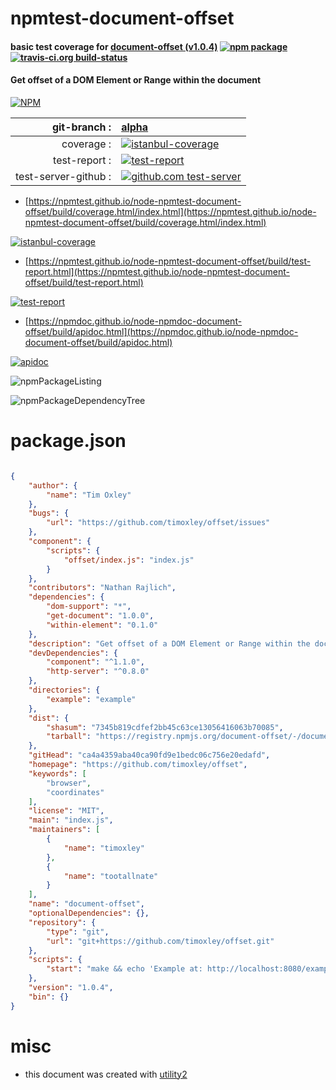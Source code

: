 # npmtest-document-offset

#### basic test coverage for  [document-offset (v1.0.4)](https://github.com/timoxley/offset)  [![npm package](https://img.shields.io/npm/v/npmtest-document-offset.svg?style=flat-square)](https://www.npmjs.org/package/npmtest-document-offset) [![travis-ci.org build-status](https://api.travis-ci.org/npmtest/node-npmtest-document-offset.svg)](https://travis-ci.org/npmtest/node-npmtest-document-offset)

#### Get offset of a DOM Element or Range within the document

[![NPM](https://nodei.co/npm/document-offset.png?downloads=true&downloadRank=true&stars=true)](https://www.npmjs.com/package/document-offset)

| git-branch : | [alpha](https://github.com/npmtest/node-npmtest-document-offset/tree/alpha)|
|--:|:--|
| coverage : | [![istanbul-coverage](https://npmtest.github.io/node-npmtest-document-offset/build/coverage.badge.svg)](https://npmtest.github.io/node-npmtest-document-offset/build/coverage.html/index.html)|
| test-report : | [![test-report](https://npmtest.github.io/node-npmtest-document-offset/build/test-report.badge.svg)](https://npmtest.github.io/node-npmtest-document-offset/build/test-report.html)|
| test-server-github : | [![github.com test-server](https://npmtest.github.io/node-npmtest-document-offset/GitHub-Mark-32px.png)](https://npmtest.github.io/node-npmtest-document-offset/build/app/index.html) | | build-artifacts : | [![build-artifacts](https://npmtest.github.io/node-npmtest-document-offset/glyphicons_144_folder_open.png)](https://github.com/npmtest/node-npmtest-document-offset/tree/gh-pages/build)|

- [https://npmtest.github.io/node-npmtest-document-offset/build/coverage.html/index.html](https://npmtest.github.io/node-npmtest-document-offset/build/coverage.html/index.html)

[![istanbul-coverage](https://npmtest.github.io/node-npmtest-document-offset/build/screenCapture.buildCi.browser.%252Ftmp%252Fbuild%252Fcoverage.lib.html.png)](https://npmtest.github.io/node-npmtest-document-offset/build/coverage.html/index.html)

- [https://npmtest.github.io/node-npmtest-document-offset/build/test-report.html](https://npmtest.github.io/node-npmtest-document-offset/build/test-report.html)

[![test-report](https://npmtest.github.io/node-npmtest-document-offset/build/screenCapture.buildCi.browser.%252Ftmp%252Fbuild%252Ftest-report.html.png)](https://npmtest.github.io/node-npmtest-document-offset/build/test-report.html)

- [https://npmdoc.github.io/node-npmdoc-document-offset/build/apidoc.html](https://npmdoc.github.io/node-npmdoc-document-offset/build/apidoc.html)

[![apidoc](https://npmdoc.github.io/node-npmdoc-document-offset/build/screenCapture.buildCi.browser.%252Ftmp%252Fbuild%252Fapidoc.html.png)](https://npmdoc.github.io/node-npmdoc-document-offset/build/apidoc.html)

![npmPackageListing](https://npmtest.github.io/node-npmtest-document-offset/build/screenCapture.npmPackageListing.svg)

![npmPackageDependencyTree](https://npmtest.github.io/node-npmtest-document-offset/build/screenCapture.npmPackageDependencyTree.svg)



# package.json

```json

{
    "author": {
        "name": "Tim Oxley"
    },
    "bugs": {
        "url": "https://github.com/timoxley/offset/issues"
    },
    "component": {
        "scripts": {
            "offset/index.js": "index.js"
        }
    },
    "contributors": "Nathan Rajlich",
    "dependencies": {
        "dom-support": "*",
        "get-document": "1.0.0",
        "within-element": "0.1.0"
    },
    "description": "Get offset of a DOM Element or Range within the document",
    "devDependencies": {
        "component": "^1.1.0",
        "http-server": "^0.8.0"
    },
    "directories": {
        "example": "example"
    },
    "dist": {
        "shasum": "7345b819cdfef2bb45c63ce13056416063b70085",
        "tarball": "https://registry.npmjs.org/document-offset/-/document-offset-1.0.4.tgz"
    },
    "gitHead": "ca4a4359aba40ca90fd9e1bedc06c756e20edafd",
    "homepage": "https://github.com/timoxley/offset",
    "keywords": [
        "browser",
        "coordinates"
    ],
    "license": "MIT",
    "main": "index.js",
    "maintainers": [
        {
            "name": "timoxley"
        },
        {
            "name": "tootallnate"
        }
    ],
    "name": "document-offset",
    "optionalDependencies": {},
    "repository": {
        "type": "git",
        "url": "git+https://github.com/timoxley/offset.git"
    },
    "scripts": {
        "start": "make && echo 'Example at: http://localhost:8080/example/' && http-server"
    },
    "version": "1.0.4",
    "bin": {}
}
```



# misc
- this document was created with [utility2](https://github.com/kaizhu256/node-utility2)
